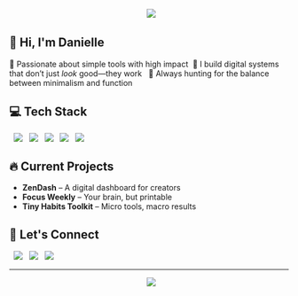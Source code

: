 <p align="center">
  <img src="https://readme-typing-svg.herokuapp.com?color=ffffff&center=true&vCenter=true&lines=Digital+Creator;Workflow+Architect;Productivity+Nerd;Coffee-powered+Builder" />
</p>

## 🌸 Hi, I'm Danielle 

🌸 Passionate about simple tools with high impact 
🌸 I build digital systems that don’t just *look* good—they work  
🌸 Always hunting for the balance between minimalism and function 



## 💻 Tech Stack

<p align="left">
  <img src="https://img.shields.io/badge/Notion-000000?style=flat&logo=notion&logoColor=pink"/>
  <img src="https://img.shields.io/badge/Figma-000000?style=flat&logo=figma&logoColor=pink"/>
  <img src="https://img.shields.io/badge/VS Code-000000?style=flat&logo=visualstudiocode&logoColor=pink"/>
  <img src="https://img.shields.io/badge/JavaScript-000000?style=flat&logo=javascript&logoColor=pink"/>
  <img src="https://img.shields.io/badge/Python-000000?style=flat&logo=python&logoColor=pink"/>
</p>



## 🔥 Current Projects

- **ZenDash** – A digital dashboard for creators
- **Focus Weekly** – Your brain, but printable
- **Tiny Habits Toolkit** – Micro tools, macro results


## 📲 Let's Connect 

<p>
  <a href="https://yourwebsite.com"><img src="https://img.shields.io/badge/Portfolio-000000?style=for-the-badge&logo=About.me&logoColor=pink"/></a>
  <a href="https://linkedin.com/in/yourhandle"><img src="https://img.shields.io/badge/LinkedIn-000000?style=for-the-badge&logo=linkedin&logoColor=pink"/></a>
  <a href="https://instagram.com/yourhandle"><img src="https://img.shields.io/badge/Instagram-000000?style=for-the-badge&logo=instagram&logoColor=pink"/></a>
</p>

---

<p align="center">
  <img src="https://github-readme-stats.vercel.app/api?username=yourusername&show_icons=true&theme=tokyonight&hide_title=true" />
</p>

